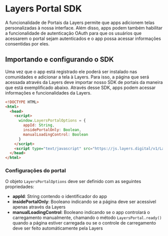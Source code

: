 # Layers Portal SDK

A funcionalidade de Portais da Layers permite que apps adicionem telas personalizadas à nossa interface. Além disso, apps podem também habilitar a funcionalidade de autenticação OAuth para que os usuários que acessarem o portal sejam autenticados e o app possa acessar informações consentidas por eles.

## Importando e configurando o SDK

Uma vez que o app está registrado ele poderá ser instalado nas comunidades e adicionar a tela à Layers. Para isso, a página que será acessada através da Layers deve importar nosso SDK de portais da maneira que está exemplificado abaixo. Através desse SDK, apps podem acessar informações e funcionalidades da Layers.

``` html
<!DOCTYPE HTML>
<html>
  <head>
    <script>
      window.LayersPortalOptions = {
        appId: String,
        insidePortalOnly: Boolean,
        manualLoadingControl: Boolean
      }
    </script>
    <script type="text/javascript" src="https://js.layers.digital/v1/LayersPortal.js"></script>
  </head>
</html>
```

### Configurações do portal

O objeto `LayersPortalOptions` deve ser definido com as seguintes propriedades:

+ **appId**: String contendo o identificador do app
+ **insidePortalOnly**: Booleano indicando se a página deve ser acessível apenas através da Layers
+ **manualLoadingControl**: Booleano indicando se o app controlará o carregamento manualmente, chamando o método `LayersPortal.ready()` quando a página estiver carregada ou se o controle de carregamento deve ser feito automáticamente pela Layers